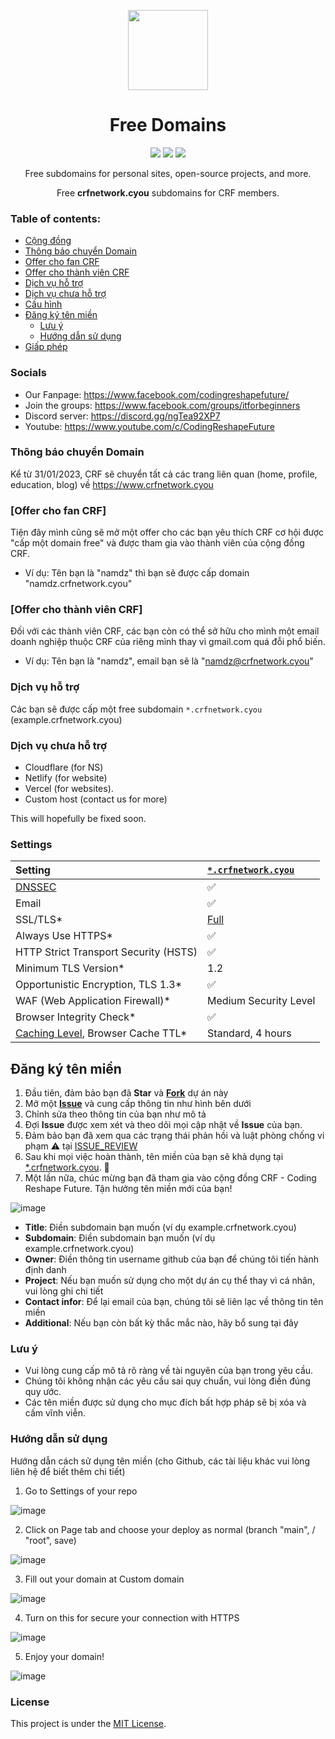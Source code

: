 <p align="center"><img src="https://raw.githubusercontent.com/open-domains/register/main/media/icon.png" height="128"></p>
<h1 align="center">Free Domains</h1>

<p align="center">
  <a href="https://github.com/codingreshapefuture/Community/issues"><img src="https://img.shields.io/github/issues/codingreshapefuture/Community?label=issues&style=for-the-badge"></a>
  <a href="https://github.com/codingreshapefuture/Community/issues?q=is%3Aissue+is%3Aclosed"><img src="https://img.shields.io/github/issues-closed/codingreshapefuture/Community?label=issues&style=for-the-badge"></a>
  <a href="https://github.com/codingreshapefuture/Community/blob/main/LICENSE"><img src="https://img.shields.io/github/license/codingreshapefuture/Community?label=license&style=for-the-badge"></a>
</p>

<p align="center">Free subdomains for personal sites, open-source projects, and more.</p>
<p align="center">Free <b>crfnetwork.cyou</b> subdomains for CRF members.</p>

### Table of contents:
- [Cộng đồng](#socials)
- [Thông báo chuyển Domain](#thông-báo-chuyển-domain)
- [Offer cho fan CRF](#offer-cho-fan-crf)
- [Offer cho thành viên CRF](#offer-cho-thành-viên-crf)
- [Dịch vụ hỗ trợ](#dịch-vụ-hỗ-trợ)
- [Dịch vụ chưa hỗ trợ](#dịch-vụ-chưa-hỗ-trợ)
- [Cấu hình](#settings)
- [Đăng ký tên miền](#đăng-ký-tên-miền)
  - [Lưu ý](#lưu-ý)
  - [Hướng dẫn sử dụng](#hướng-dẫn-sử-dụng)
- [Giấp phép](#license)

### Socials

+ Our Fanpage: https://www.facebook.com/codingreshapefuture/
+ Join the groups: https://www.facebook.com/groups/itforbeginners
+ Discord server: https://discord.gg/ngTea92XP7
+ Youtube: https://www.youtube.com/c/CodingReshapeFuture

### Thông báo chuyển Domain

Kể từ 31/01/2023, CRF sẽ chuyển tất cả các trang liên quan (home, profile, education, blog) về https://www.crfnetwork.cyou

### [Offer cho fan CRF]

Tiện đây mình cũng sẽ mở một offer cho các bạn yêu thích CRF cơ hội được "cấp một domain free" và được tham gia vào thành viên của cộng đồng CRF.
+ Ví dụ: Tên bạn là "namdz" thì bạn sẽ được cấp domain "namdz.crfnetwork.cyou"

### [Offer cho thành viên CRF]

Đối với các thành viên CRF, các bạn còn có thể sở hữu cho mình một email doanh nghiệp thuộc CRF của riêng mình thay vì gmail.com quá đỗi phổ biến.
+ Ví dụ: Tên bạn là "namdz", email bạn sẽ là "namdz@crfnetwork.cyou"

### Dịch vụ hỗ trợ

Các bạn sẽ được cấp một free subdomain `*.crfnetwork.cyou` (example.crfnetwork.cyou)

### Dịch vụ chưa hỗ trợ

+ Cloudflare (for NS)
+ Netlify (for website)
+ Vercel (for websites).
+ Custom host (contact us for more)

This will hopefully be fixed soon.

### Settings

| Setting | [`*.crfnetwork.cyou`](https://www.crfnetwork.cyou) |
| :--- | :--- |
| [DNSSEC](https://developers.cloudflare.com/dns/additional-options/dnssec) | ✅ |
| Email                                                | ✅ |
| SSL/TLS*                                             | [Full](https://developers.cloudflare.com/ssl/origin-configuration/ssl-modes/full/) |
| Always Use HTTPS*                                    | ✅ |
| HTTP Strict Transport Security (HSTS)                | ✅ |
| Minimum TLS Version*                                 | 1.2 | 
| Opportunistic Encryption, TLS 1.3*                   | ✅ | 
| WAF (Web Application Firewall)*                      | Medium Security Level | 
| Browser Integrity Check*                             | ✅ |
| [Caching Level](https://developers.cloudflare.com/cache/how-to/set-caching-levels), Browser Cache TTL* | Standard, 4 hours |

## Đăng ký tên miền

1. Đầu tiên, đảm bảo bạn đã **Star** và **[Fork](https://github.com/codingreshapefuture/Community/fork)** dự án này
2. Mở một **[Issue](https://github.com/codingreshapefuture/Community/issues/new/choose)** và cung cấp thông tin như hình bên dưới
3. Chỉnh sửa theo thông tin của bạn như mô tả
4. Đợi **Issue** được xem xét và theo dõi mọi cập nhật về **Issue** của bạn.
5. Đảm bảo bạn đã xem qua các trạng thái phản hồi và luật phòng chống vi phạm :warning: tại [ISSUE_REVIEW](https://github.com/codingreshapefuture/Community/blob/main/ISSUE_REVIEW.md)
6. Sau khi mọi việc hoàn thành, tên miền của bạn sẽ khả dụng tại [\*.crfnetwork.cyou](https://www.crfnetwork.cyou/). :confetti_ball:
7. Một lần nữa, chúc mừng bạn đã tham gia vào cộng đồng CRF - Coding Reshape Future. Tận hưởng tên miền mới của bạn!

![image](https://user-images.githubusercontent.com/90561566/215926201-088c6729-f7ed-4a42-befb-bcee47ade350.png)

+ **Title**: Điền subdomain bạn muốn (ví dụ example.crfnetwork.cyou)
+ **Subdomain**: Điền subdomain bạn muốn (ví dụ example.crfnetwork.cyou)
+ **Owner**: Điền thông tin username github của bạn để chúng tôi tiến hành định danh
+ **Project**: Nếu bạn muốn sử dụng cho một dự án cụ thể thay vì cá nhân, vui lòng ghi chi tiết
+ **Contact infor**: Để lại email của bạn, chúng tôi sẽ liên lạc về thông tin tên miền
+ **Additional**: Nếu bạn còn bất kỳ thắc mắc nào, hãy bổ sung tại đây

### Lưu ý

+ Vui lòng cung cấp mô tả rõ ràng về tài nguyên của bạn trong yêu cầu.
+ Chúng tôi không nhận các yêu cầu sai quy chuẩn, vui lòng điền đúng quy ước.
+ Các tên miền được sử dụng cho mục đích bất hợp pháp sẽ bị xóa và cấm vĩnh viễn.

### Hướng dẫn sử dụng

Hướng dẫn cách sử dụng tên miền (cho Github, các tài liệu khác vui lòng liên hệ để biết thêm chi tiết)

1. Go to Settings of your repo

![image](https://user-images.githubusercontent.com/90561566/215924891-665ed629-f506-438e-acdb-cf620f082df0.png)

2. Click on Page tab and choose your deploy as normal (branch "main", / "root", save)

![image](https://user-images.githubusercontent.com/90561566/215925123-6f04492e-ece6-40cd-87b8-04bb7c308d9e.png)

3. Fill out your domain at Custom domain

![image](https://user-images.githubusercontent.com/90561566/215925481-fd03bf8c-487e-45de-b90e-7c4c9ed7b21f.png)

4. Turn on this for secure your connection with HTTPS

![image](https://user-images.githubusercontent.com/90561566/215925530-ad0203f2-8f8d-4d63-be31-5050578ae3d5.png)

5. Enjoy your domain!

![image](https://user-images.githubusercontent.com/90561566/215926408-fe6e566e-1183-4982-b47c-4e6575f7b0bb.png)

### License

This project is under the [MIT License](https://github.com/codingreshapefuture/Community/blob/main/LICENSE).

